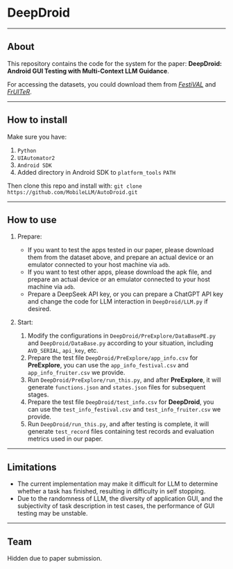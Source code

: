 # DeepDroid

---

## About

This repository contains the code for the system for the paper: **DeepDroid: Android GUI Testing with Multi-Context LLM Guidance**.

For accessing the datasets, you could download them from [*FestiVAL*](https://github.com/PKU-ASE-RISE/FestiVal) and [*FrUITeR*](https://felicitia.github.io/FrUITeR/).

---

## How to install

Make sure you have:
1. `Python`
2. `UIAutomator2`
3. `Android SDK`
4. Added directory in Android SDK to `platform_tools` `PATH`

Then clone this repo and install with: 
`git clone https://github.com/MobileLLM/AutoDroid.git`

---

## How to use

1. Prepare:

    - If you want to test the apps tested in our paper, please download them from the dataset above, and prepare an actual device or an emulator connected to your host machine via `adb`.
    - If you want to test other apps, please download the apk file, and prepare an actual device or an emulator connected to your host machine via `adb`.
    - Prepare a DeepSeek API key, or you can prepare a ChatGPT API key and change the code for LLM interaction in `DeepDroid/LLM.py` if desired.

2. Start:
   
   1. Modify the configurations in `DeepDroid/PreExplore/DataBasePE.py` and `DeepDroid/DataBase.py` according to your situation, including `AVD_SERIAL`, `api_key`, etc.
   2. Prepare the test file `DeepDroid/PreExplore/app_info.csv` for **PreExplore**, you can use the `app_info_festival.csv` and `app_info_fruiter.csv` we provide. 
   3. Run `DeepDroid/PreExplore/run_this.py`, and after **PreExplore**, it will generate `functions.json` and `states.json` files for subsequent stages.
   4. Prepare the test file `DeepDroid/test_info.csv` for **DeepDroid**, you can use the `test_info_festival.csv` and `test_info_fruiter.csv` we provide. 
   5. Run `DeepDroid/run_this.py`, and after testing is complete, it will generate `test_record` files containing test records and evaluation metrics used in our paper.

---

## Limitations

- The current implementation may make it difficult for LLM to determine whether a task has finished, resulting in difficulty in self stopping.
- Due to the randomness of LLM, the diversity of application GUI, and the subjectivity of task description in test cases, the performance of GUI testing may be unstable.

---

## Team

Hidden due to paper submission.